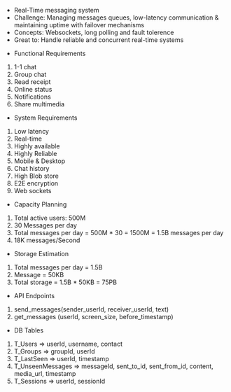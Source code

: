- Real-Time messaging system 
- Challenge: Managing messages queues, low-latency communication & maintaining uptime with failover mechanisms
- Concepts: Websockets, long polling and fault tolerence
- Great to: Handle reliable and concurrent real-time systems

* Functional Requirements
1. 1-1 chat
2. Group chat
3. Read receipt
4. Online status
5. Notifications
6. Share multimedia


* System Requirements
1. Low latency
2. Real-time
3. Highly available
4. Highly Reliable
5. Mobile & Desktop
6. Chat history
7. High Blob store
8. E2E encryption
9. Web sockets

* Capacity Planning
1. Total active users: 500M
2. 30 Messages per day
3. Total messages per day = 500M * 30 = 1500M = 1.5B messages per day
4. 18K messages/Second

* Storage Estimation
1. Total messages per day = 1.5B
2. Message = 50KB
3. Total storage = 1.5B * 50KB = 75PB


* API Endpoints
1. send_messages(sender_userId, receiver_userId, text)
2. get_messages (userId, screen_size, before_timestamp)


* DB Tables
1. T_Users => userId, username, contact
2. T_Groups => groupId, userId
3. T_LastSeen => userId, timestamp
4. T_UnseenMessages => messageId, sent_to_id, sent_from_id, content, media_url, timestamp
5. T_Sessions => userId, sessionId

